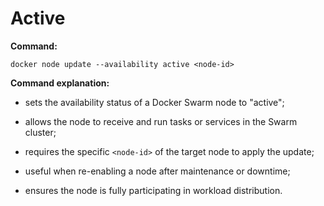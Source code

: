# Active

**Command:**

```commandline
docker node update --availability active <node-id>
```

**Command explanation:**

* sets the availability status of a Docker Swarm node to "active";
* allows the node to receive and run tasks or services in the Swarm cluster;
* requires the specific `<node-id>` of the target node to apply the update;


* useful when re-enabling a node after maintenance or downtime;
* ensures the node is fully participating in workload distribution.

